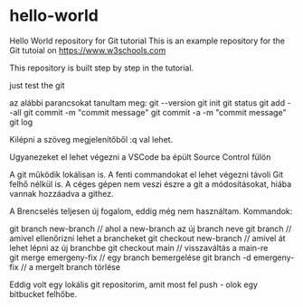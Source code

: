 # hello-world
Hello World repository for Git tutorial
This is an example repository for the Git tutoial on https://www.w3schools.com

This repository is built step by step in the tutorial.

just test the git

az alábbi parancsokat tanultam meg: 
git --version 
git init
git status
git add --all
git commit -m "commit message"
git commit -a -m "commit message"
git log

Kilépni a szöveg megjelenítőből :q val lehet.

Ugyanezeket el lehet végezni a VSCode ba épült Source Control fülön

A git működik lokálisan is. A fenti commandokat el lehet végezni távoli Git felhő nélkül is. 
A céges gépen nem veszi észre a git a módosításokat, hiába vannak hozzáadva a githez. 

A Brencselés teljesen új fogalom, eddig még nem használtam.
Kommandok: 

git branch new-branch   // ahol a new-branch az új branch neve
git branch              // amivel ellenőrizni lehet a brancheket
git checkout new-branch // amivel át lehet lépni az új branchbe 
git checkout main       // visszaváltás a main-re   
git merge emergeny-fix  // egy branch bemergelése
git branch -d emergeny-fix  // a mergelt branch törlése

Eddig volt egy lokális git repositorim, amit most fel push - olok egy bitbucket felhőbe. 




